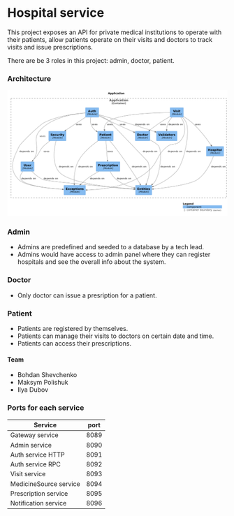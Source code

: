 # Hospital service

This project exposes an API for private medical institutions to operate with their patients, allow patients operate on
their visits and doctors to track visits and issue prescriptions.

There are be 3 roles in this project: admin, doctor, patient.

### Architecture

![img.png](architecture.png)

### Admin

- Admins are predefined and seeded to a database by a tech lead.
- Admins would have access to admin panel where they can register hospitals and see the overall info about the system.

### Doctor

- Only doctor can issue a presription for a patient.

### Patient

- Patients are registered by themselves.
- Patients can manage their visits to doctors on certain date and time.
- Patients can access their prescriptions.

#### Team

- Bohdan Shevchenko
- Maksym Polishuk
- Ilya Dubov

### Ports for each service

| Service                | port |
| ---------------------- |------|
| Gateway service        | 8089 |
| Admin service          | 8090 |
| Auth service HTTP      | 8091 |
| Auth service RPC       | 8092 |
| Visit service          | 8093 |
| MedicineSource service | 8094 |
| Prescription service   | 8095 |
| Notification service   | 8096 |
